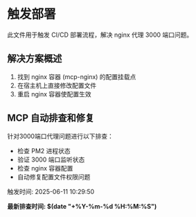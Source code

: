 # 触发部署

此文件用于触发 CI/CD 部署流程，解决 nginx 代理 3000 端口问题。

## 解决方案概述

1. 找到 nginx 容器 (mcp-nginx) 的配置挂载点
2. 在宿主机上直接修改配置文件
3. 重启 nginx 容器使配置生效

## MCP 自动排查和修复

针对3000端口代理问题进行以下排查：
- 检查 PM2 进程状态
- 验证 3000 端口监听状态
- 检查 nginx 容器配置
- 自动修复配置文件权限问题

触发时间: 2025-06-11 10:29:50

**最新排查时间: $(date "+%Y-%m-%d %H:%M:%S")**